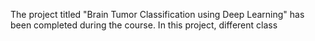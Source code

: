 The project titled "Brain Tumor Classification using Deep Learning" has been completed during the course. In this project, different class
